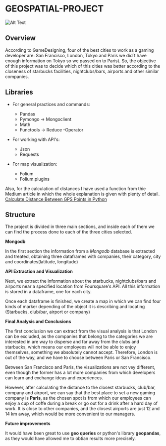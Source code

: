 # GEOSPATIAL-PROJECT
![Alt Text](https://encrypted-tbn0.gstatic.com/images?q=tbn:ANd9GcRpQYuybUl8_VTEWdMdajTczYfNYmo_Mo5aNQ&usqp=CAU)


## Overview

According to GameDesigning, four of the best cities to work as a gaming developer are: San Francisco, London, Tokyo and Paris we did´t have enough information on Tokyo so we passed on to Paris). So, the objective of this project was to decide which of this cities was better according to the closeness of starbucks facilities, nightclubs/bars, airports and other similar companies. 

## Libraries

* For general practices and commands:

    - Pandas
    - Pymongo -> Mongoclient
    - Math
    - Functools -> Reduce
    -Operator

* For working with API's:
    
    - Json 
    - Requests

- For map visualization:

    - Folium
    - Folium.plugins
    

Also, for the calculation of distances I have used a function from thie Medium article in which the whole explanation is given with plenty of detail. [Calculate Distance Between GPS Points in Python](https://janakiev.com/blog/gps-points-distance-python/)



## Structure

The project is divided in three main sections, and inside each of them we can find the process done to each of the three cities selected. 

**Mongodb**

In the first section the information from a *Mongodb* database is extracted and treated, obtaining three dataframes with companies, their category, city and coordinates(latitude, longitude)

**API Extraction and Visualization**

Next, we extract the information about the starbucks, nightclubs/bars and airports near a specified location from  Foursquare's API. All this information is stored in a dataframe, one for each city. 

Once each dataframe is finished, we create a map in which we can find four kinds of marker depending of the object it is describing and locating (Starbucks, club/bar, airport or company)

**Final Analysis and Conclusions**

The first conclusion we can extract from the visual analysis is that London can be excluded, as the companies that belong to the categories we are interested in are way to disperse and far away from the clubs and starbucks, which means our employees will not be able to enjoy themselves, something we absolutely cannot accept. Therefore, London is out of the way, and we have to choose between Paris or San Francisco.  

Between San Francisco and Paris, the visualizations are not vey different, even though the former has a lot more companies from which developers can learn and exchange ideas and experiences. 

However, after calculating the distance to the closest starbucks, club/bar, company and airport, we can say that the best place to set a new gaming company is **Paris**, as the chosen spot is from which our employees can enjoy a cup of coffe during a break or go out for a drink after a hard day of work. It is close to other companies, and the closest airports are just 12 and 14 km away, which would be more convenient to our managers. 

**Future improvements**

It would have been great to use **geo queries** or python's library **geopandas**, as they would have allowed me to obtian results more precisely. 



